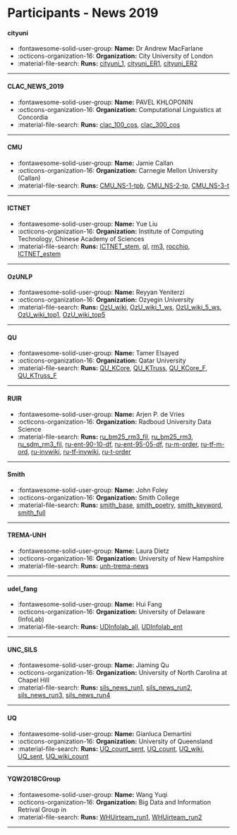 # Participants - News 2019 

#### cityuni 
 - :fontawesome-solid-user-group: **Name:** Dr Andrew MacFarlane 
 - :octicons-organization-16: **Organization:** City University of London 
 - :material-file-search: **Runs:** [cityuni_1](./runs.md#cityuni_1), [cityuni_ER1](./runs.md#cityuni_er1), [cityuni_ER2](./runs.md#cityuni_er2) 

---
#### CLAC_NEWS_2019 
 - :fontawesome-solid-user-group: **Name:** PAVEL KHLOPONIN 
 - :octicons-organization-16: **Organization:** Computational Linguistics at Concordia 
 - :material-file-search: **Runs:** [clac_100_cos](./runs.md#clac_100_cos), [clac_300_cos](./runs.md#clac_300_cos) 

---
#### CMU 
 - :fontawesome-solid-user-group: **Name:** Jamie Callan 
 - :octicons-organization-16: **Organization:** Carnegie Mellon University (Callan) 
 - :material-file-search: **Runs:** [CMU_NS-1-tpb](./runs.md#cmu_ns-1-tpb), [CMU_NS-2-tp](./runs.md#cmu_ns-2-tp), [CMU_NS-3-t](./runs.md#cmu_ns-3-t) 

---
#### ICTNET 
 - :fontawesome-solid-user-group: **Name:**  Yue Liu 
 - :octicons-organization-16: **Organization:** Institute of Computing Technology, Chinese Academy of Sciences 
 - :material-file-search: **Runs:** [ICTNET_stem](./runs.md#ictnet_stem), [ql](./runs.md#ql), [rm3](./runs.md#rm3), [rocchio](./runs.md#rocchio), [ICTNET_estem](./runs.md#ictnet_estem) 

---
#### OzUNLP 
 - :fontawesome-solid-user-group: **Name:** Reyyan Yeniterzi 
 - :octicons-organization-16: **Organization:** Ozyegin University 
 - :material-file-search: **Runs:** [OzU_wiki](./runs.md#ozu_wiki), [OzU_wiki_1_ws](./runs.md#ozu_wiki_1_ws), [OzU_wiki_5_ws](./runs.md#ozu_wiki_5_ws), [OzU_wiki_top1](./runs.md#ozu_wiki_top1), [OzU_wiki_top5](./runs.md#ozu_wiki_top5) 

---
#### QU 
 - :fontawesome-solid-user-group: **Name:** Tamer Elsayed 
 - :octicons-organization-16: **Organization:** Qatar University 
 - :material-file-search: **Runs:** [QU_KCore](./runs.md#qu_kcore), [QU_KTruss](./runs.md#qu_ktruss), [QU_KCore_F](./runs.md#qu_kcore_f), [QU_KTruss_F](./runs.md#qu_ktruss_f) 

---
#### RUIR 
 - :fontawesome-solid-user-group: **Name:** Arjen P. de Vries 
 - :octicons-organization-16: **Organization:** Radboud University Data Science 
 - :material-file-search: **Runs:** [ru_bm25_rm3_fil](./runs.md#ru_bm25_rm3_fil), [ru_bm25_rm3](./runs.md#ru_bm25_rm3), [ru_sdm_rm3_fil](./runs.md#ru_sdm_rm3_fil), [ru-ent-90-10-df](./runs.md#ru-ent-90-10-df), [ru-ent-95-05-df](./runs.md#ru-ent-95-05-df), [ru-m-order](./runs.md#ru-m-order), [ru-tf-m-ord](./runs.md#ru-tf-m-ord), [ru-invwiki](./runs.md#ru-invwiki), [ru-tf-invwiki](./runs.md#ru-tf-invwiki), [ru-t-order](./runs.md#ru-t-order) 

---
#### Smith 
 - :fontawesome-solid-user-group: **Name:** John Foley 
 - :octicons-organization-16: **Organization:** Smith College 
 - :material-file-search: **Runs:** [smith_base](./runs.md#smith_base), [smith_poetry](./runs.md#smith_poetry), [smith_keyword](./runs.md#smith_keyword), [smith_full](./runs.md#smith_full) 

---
#### TREMA-UNH 
 - :fontawesome-solid-user-group: **Name:** Laura Dietz 
 - :octicons-organization-16: **Organization:** University of New Hampshire 
 - :material-file-search: **Runs:** [unh-trema-news](./runs.md#unh-trema-news) 

---
#### udel_fang 
 - :fontawesome-solid-user-group: **Name:** Hui Fang 
 - :octicons-organization-16: **Organization:** University of Delaware (InfoLab) 
 - :material-file-search: **Runs:** [UDInfolab_all](./runs.md#udinfolab_all), [UDInfolab_ent](./runs.md#udinfolab_ent) 

---
#### UNC_SILS 
 - :fontawesome-solid-user-group: **Name:** Jiaming Qu 
 - :octicons-organization-16: **Organization:** University of North Carolina at Chapel Hill 
 - :material-file-search: **Runs:** [sils_news_run1](./runs.md#sils_news_run1), [sils_news_run2](./runs.md#sils_news_run2), [sils_news_run3](./runs.md#sils_news_run3), [sils_news_run4](./runs.md#sils_news_run4) 

---
#### UQ 
 - :fontawesome-solid-user-group: **Name:** Gianluca Demartini 
 - :octicons-organization-16: **Organization:** University of Queensland 
 - :material-file-search: **Runs:** [UQ_count_sent](./runs.md#uq_count_sent), [UQ_count](./runs.md#uq_count), [UQ_wiki](./runs.md#uq_wiki), [UQ_sent](./runs.md#uq_sent), [UQ_wiki_count](./runs.md#uq_wiki_count) 

---
#### YQW2018CGroup 
 - :fontawesome-solid-user-group: **Name:** Wang Yuqi 
 - :octicons-organization-16: **Organization:** Big Data and Information Retrival Group in 
 - :material-file-search: **Runs:** [WHUirteam_run1](./runs.md#whuirteam_run1), [WHUirteam_run2](./runs.md#whuirteam_run2) 

---
